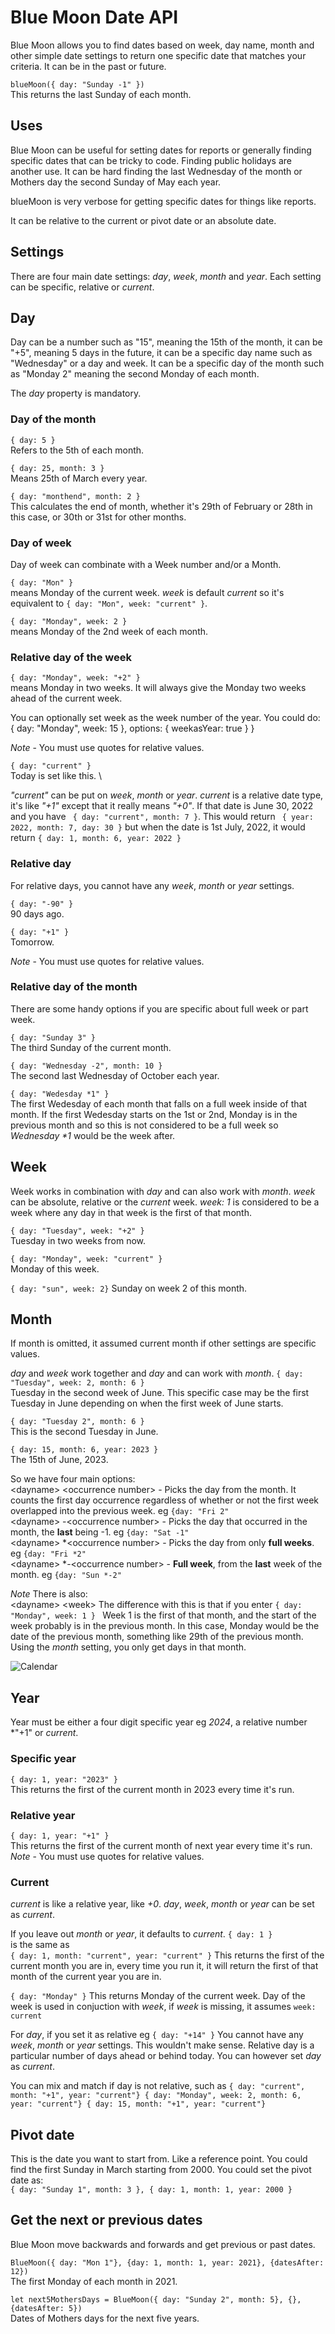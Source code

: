 # Blue Moon Date API

Blue Moon allows you to find dates based on week, day name, month and other simple date settings to return one specific date that matches your criteria. It can be in the past or future.

``
blueMoon({ day: "Sunday -1" })
`` \
This returns the last Sunday of each month.

## Uses
Blue Moon can be useful for setting dates for reports or generally finding specific dates that can be tricky to code. Finding public holidays are another use. It can be hard finding the last Wednesday of the month or Mothers day the second Sunday of May each year.

blueMoon is very verbose for getting specific dates for things like reports.

It can be relative to the current or pivot date or an absolute date.

## Settings
There are four main date settings: *day*, *week*, *month* and *year*.
Each setting can be specific, relative or *current*.

## Day
Day can be a number such as "15", meaning the 15th of the month, it can be "+5", meaning 5 days in the future, it can be a specific day name such as "Wednesday" or a day and week. It can be a specific day of the month such as "Monday 2" meaning the second Monday of each month.

The *day* property is mandatory.

### Day of the month
``
{ day: 5 }
`` \
Refers to the 5th of each month.

``{ day: 25, month: 3 }`` \
Means 25th of March every year.

``
{ day: "monthend", month: 2 }
`` \
This calculates the end of month, whether it's 29th of February or 28th in this case, or 30th or 31st for other months.


### Day of week
Day of week can combinate with a Week number and/or a Month.

``
{ day: "Mon" }
`` \
means Monday of the current week. *week* is default *current* so it's equivalent to ``{ day: "Mon", week: "current" }``.

``
{ day: "Monday", week: 2 }
`` \
means Monday of the 2nd week of each month.

### Relative day of the week
``
{ day: "Monday", week: "+2" }
`` \
means Monday in two weeks. It will always give the Monday two weeks ahead of the current week.

You can optionally set week as the week number of the year. You could do:
{ day: "Monday", week: 15 }, options: { weekasYear: true } }

*Note* - You must use quotes for relative values.

``
{ day: "current" }
`` \
Today is set like this. \

*"current"* can be put on *week*, *month* or *year*. *current* is a relative date type, it's like *"+1"* except that it really means *"+0"*.
If that date is June 30, 2022 and you have `` { day: "current", month: 7 }``. This would return `` { year: 2022, month: 7, day: 30 }`` but when the date is 1st July, 2022, it would return ``{ day: 1, month: 6, year: 2022 } ``


### Relative day
For relative days, you cannot have any *week*, *month* or *year* settings.

``
{ day: "-90" }
`` \
90 days ago.

``
{ day: "+1" }
`` \
Tomorrow.

*Note* - You must use quotes for relative values.

### Relative day of the month
There are some handy options if you are specific about full week or part week.

``
{ day: "Sunday 3" }
`` \
The third Sunday of the current month.

``
{ day: "Wednesday -2", month: 10 }
`` \
The second last Wednesday of October each year.

``
{ day: "Wedesday *1" }
`` \
The first Wedesday of each month that falls on a full week inside of that month. If the first Wedesday starts on the 1st or 2nd, Monday is in the previous month and so this is not considered to be a full week so _Wednesday *1_ would be the week after.

## Week
Week works in combination with *day* and can also work with *month*. *week* can be absolute, relative or the *current* week.
*week: 1* is considered to be a week where any day in that week is the first of that month.

``{ day: "Tuesday", week: "+2" }`` \
Tuesday in two weeks from now.

``{ day: "Monday", week: "current" }`` \
Monday of this week.

``
{ day: "sun", week: 2}
``
Sunday on week 2 of this month.



## Month
If month is omitted, it assumed current month if other settings are specific values.

*day* and *week* work together and *day* and can work with *month*.
``{ day: "Tuesday", week: 2, month: 6 }`` \
Tuesday in the second week of June. This specific case may be the first Tuesday in June depending on when the first week of June starts.

``{ day: "Tuesday 2", month: 6 }`` \
This is the second Tuesday in June.

``{ day: 15, month: 6, year: 2023 }`` \
The 15th of June, 2023.

So we have four main options: \
\<dayname\> \<occurrence number\> - Picks the day from the month. It counts the first day occurrence regardless of whether or not the first week overlapped into the previous week. eg ``{day: "Fri 2"`` \
\<dayname\> -\<occurrence number\> - Picks the day that occurred in the month, the **last** being -1.  eg ``{day: "Sat -1"``\
\<dayname\> *\<occurrence number\> - Picks the day from only **full weeks**. eg ``{day: "Fri *2"`` \
\<dayname\> *-\<occurrence number\> - **Full week**, from the **last** week of the month. eg ``{day: "Sun *-2"``

*Note*
There is also: \
\<dayname\> \<week\>
The difference with this is that if you enter
``{ day: "Monday", week: 1 }
``
Week 1 is the first of that month, and the start of the week probably is in the previous month. In this case, Monday would be the date of the previous month, something like 29th of the previous month. Using the *month* setting, you only get days in that month.

![Calendar](calendar.jpg)


## Year
Year must be either a four digit specific year eg *2024*, a relative number *"+1" or *current*.

### Specific year
``
{ day: 1, year: "2023" }
`` \
This returns the first of the current month in 2023 every time it's run.

### Relative year
``
{ day: 1, year: "+1" }
`` \
This returns the first of the current month of next year every time it's run.
*Note* - You must use quotes for relative values.

### Current
*current* is like a relative year, like *+0*. *day*, *week*, *month* or *year* can be set as *current*.

If you leave out *month* or *year*, it defaults to *current*.
``
{ day: 1 }
`` \
is the same as \
``
{ day: 1, month: "current", year: "current" }
``
This returns the first of the current month you are in, every time you run it, it will return the first of that month of the current year you are in.

``
{ day: "Monday" }
``
This returns Monday of the current week. Day of the week is used in conjuction with *week*, if *week* is missing, it assumes ``week: current``


For *day*, if you set it as relative eg
``
{ day: "+14" }
``
You cannot have any *week*, *month* or *year* settings. This wouldn't make sense. Relative day is a particular number of days ahead or behind today.
You can however set *day* as *current*.

You can mix and match if day is not relative, such as
``
{ day: "current", month: "+1", year: "current"}
{ day: "Monday", week: 2, month: 6, year: "current"}
{ day: 15, month: "+1", year: "current"}
``


## Pivot date
This is the date you want to start from. Like a reference point. You could find the first Sunday in March starting from 2000.
You could set the pivot date as: \
``
{ day: "Sunday 1", month: 3 }, { day: 1, month: 1, year: 2000 }
``





## Get the next or previous dates
Blue Moon move backwards and forwards and get previous or past dates.

``
BlueMoon({ day: "Mon 1"}, {day: 1, month: 1, year: 2021}, {datesAfter: 12})
`` \
The first Monday of each month in 2021.


``
let next5MothersDays = BlueMoon({ day: "Sunday 2", month: 5}, {}, {datesAfter: 5}) `` \
Dates of Mothers days for the next five years.







